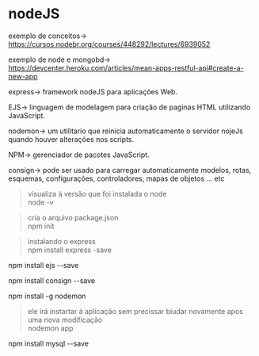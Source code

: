 # nodeJS

exemplo de conceitos-> https://cursos.nodebr.org/courses/448292/lectures/6939052

exemplo de node e mongobd-> https://devcenter.heroku.com/articles/mean-apps-restful-api#create-a-new-app

express-> framework nodeJS para aplicações Web.

EJS-> linguagem de modelagem para criação de paginas HTML utilizando JavaScript.

nodemon-> um utilitario que reinicia automaticamente o servidor nojeJs quando houver alterações nos scripts.

NPM-> gerenciador de pacotes JavaScript.

consign-> pode ser usado para carregar automaticamente modelos, rotas, esquemas, configurações, controladores, mapas de objetos ... etc


> visualiza á versão que foi instalada o node  
node -v

> cria o arquivo package.json    
npm init

> instalando o express     
npm install express -save


npm install ejs --save 


npm install consign --save


npm install -g nodemon

> ele irá instartar á aplicação sem precissar biudar novamente apos uma nova modificação  
nodemon app


npm install mysql --save
